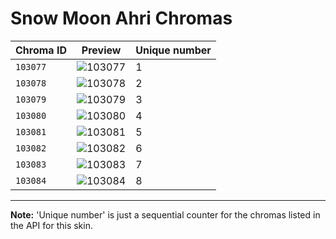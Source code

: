 # Snow Moon Ahri Chromas

| Chroma ID | Preview | Unique number |
|---|---|---|
| `103077` | ![103077](https://raw.communitydragon.org/latest/plugins/rcp-be-lol-game-data/global/default/v1/champion-chroma-images/103/103077.png) | 1 |
| `103078` | ![103078](https://raw.communitydragon.org/latest/plugins/rcp-be-lol-game-data/global/default/v1/champion-chroma-images/103/103078.png) | 2 |
| `103079` | ![103079](https://raw.communitydragon.org/latest/plugins/rcp-be-lol-game-data/global/default/v1/champion-chroma-images/103/103079.png) | 3 |
| `103080` | ![103080](https://raw.communitydragon.org/latest/plugins/rcp-be-lol-game-data/global/default/v1/champion-chroma-images/103/103080.png) | 4 |
| `103081` | ![103081](https://raw.communitydragon.org/latest/plugins/rcp-be-lol-game-data/global/default/v1/champion-chroma-images/103/103081.png) | 5 |
| `103082` | ![103082](https://raw.communitydragon.org/latest/plugins/rcp-be-lol-game-data/global/default/v1/champion-chroma-images/103/103082.png) | 6 |
| `103083` | ![103083](https://raw.communitydragon.org/latest/plugins/rcp-be-lol-game-data/global/default/v1/champion-chroma-images/103/103083.png) | 7 |
| `103084` | ![103084](https://raw.communitydragon.org/latest/plugins/rcp-be-lol-game-data/global/default/v1/champion-chroma-images/103/103084.png) | 8 |

---

**Note:** 'Unique number' is just a sequential counter for the chromas listed in the API for this skin.